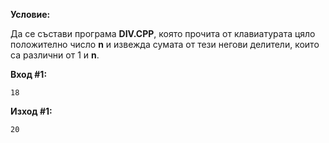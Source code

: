 **Условие:**

Да се състави програма **DIV.CPP**, която прочита от клавиатурата цяло положително число **n** и извежда сумата от тези негови делители, които са различни от 1 и **n**.

**Вход #1:**

	18

**Изход #1:**

	20